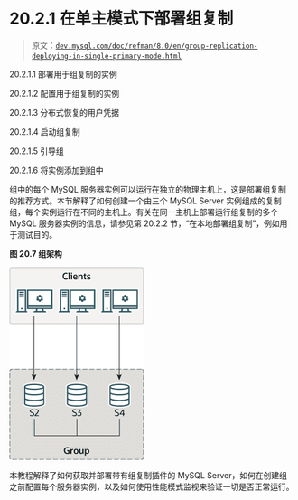# 20.2.1 在单主模式下部署组复制

> 原文：[`dev.mysql.com/doc/refman/8.0/en/group-replication-deploying-in-single-primary-mode.html`](https://dev.mysql.com/doc/refman/8.0/en/group-replication-deploying-in-single-primary-mode.html)

20.2.1.1 部署用于组复制的实例

20.2.1.2 配置用于组复制的实例

20.2.1.3 分布式恢复的用户凭据

20.2.1.4 启动组复制

20.2.1.5 引导组

20.2.1.6 将实例添加到组中

组中的每个 MySQL 服务器实例可以运行在独立的物理主机上，这是部署组复制的推荐方式。本节解释了如何创建一个由三个 MySQL Server 实例组成的复制组，每个实例运行在不同的主机上。有关在同一主机上部署运行组复制的多个 MySQL 服务器实例的信息，请参见第 20.2.2 节，“在本地部署组复制”，例如用于测试目的。

**图 20.7 组架构**

![三个服务器实例，S1、S2 和 S3，作为一个互联的组部署，并且客户端与每个服务器实例通信。](img/53c0c0b64884154dfebbbae43c51d5cd.png)

本教程解释了如何获取并部署带有组复制插件的 MySQL Server，如何在创建组之前配置每个服务器实例，以及如何使用性能模式监视来验证一切是否正常运行。
